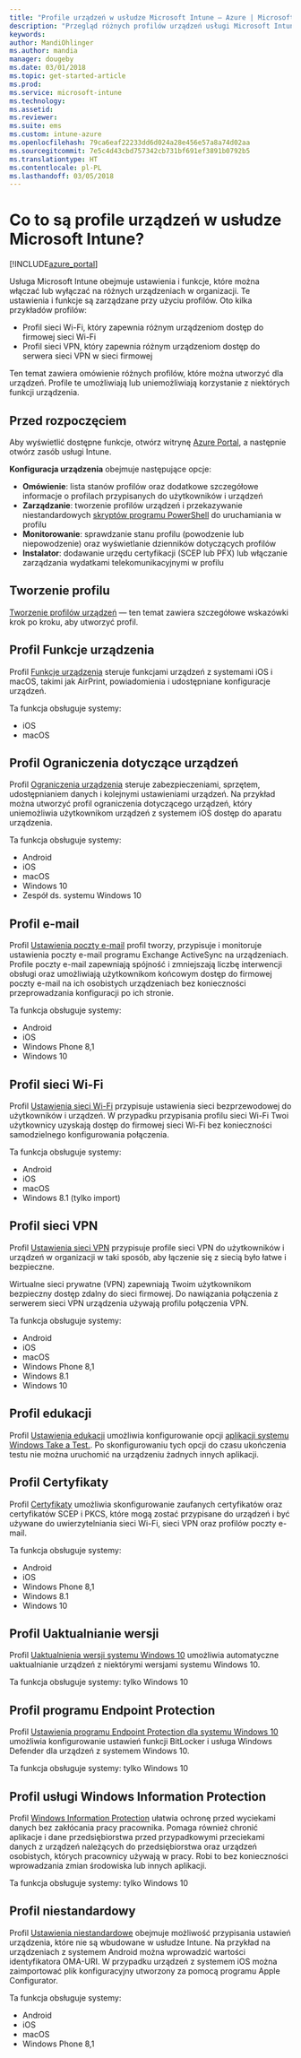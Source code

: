 ```yaml
---
title: "Profile urządzeń w usłudze Microsoft Intune — Azure | Microsoft Docs"
description: "Przegląd różnych profilów urządzeń usługi Microsoft Intune, takich jak na przykład funkcje, ograniczenia, poczta e-mail, sieć Wi-Fi, sieć VPN, wiedza, certyfikaty, uaktualnianie systemu Windows 10, funkcji BitLocker i usługi Windows Defender, usługa Windows Information Protection i niestandardowe ustawienia konfiguracji w witrynie Azure Portal. Te profile służą do zarządzania danymi i urządzeniami oraz ich ochrony w Twojej firmie."
keywords: 
author: MandiOhlinger
ms.author: mandia
manager: dougeby
ms.date: 03/01/2018
ms.topic: get-started-article
ms.prod: 
ms.service: microsoft-intune
ms.technology: 
ms.assetid: 
ms.reviewer: 
ms.suite: ems
ms.custom: intune-azure
ms.openlocfilehash: 79ca6eaf22233dd6d024a28e456e57a8a74d02aa
ms.sourcegitcommit: 7e5c4d43cbd757342cb731bf691ef3891b0792b5
ms.translationtype: HT
ms.contentlocale: pl-PL
ms.lasthandoff: 03/05/2018
---
```

# <a name="what-are-microsoft-intune-device-profiles"></a>Co to są profile urządzeń w usłudze Microsoft Intune?

[!INCLUDE[azure_portal](./includes/azure_portal.md)]

Usługa Microsoft Intune obejmuje ustawienia i funkcje, które można włączać lub wyłączać na różnych urządzeniach w organizacji. Te ustawienia i funkcje są zarządzane przy użyciu profilów. Oto kilka przykładów profilów: 

- Profil sieci Wi-Fi, który zapewnia różnym urządzeniom dostęp do firmowej sieci Wi-Fi
- Profil sieci VPN, który zapewnia różnym urządzeniom dostęp do serwera sieci VPN w sieci firmowej

Ten temat zawiera omówienie różnych profilów, które można utworzyć dla urządzeń. Profile te umożliwiają lub uniemożliwiają korzystanie z niektórych funkcji urządzenia.

## <a name="before-you-begin"></a>Przed rozpoczęciem
Aby wyświetlić dostępne funkcje, otwórz witrynę [Azure Portal](https://portal.azure.com), a następnie otwórz zasób usługi Intune. 

**Konfiguracja urządzenia** obejmuje następujące opcje:

- **Omówienie**: lista stanów profilów oraz dodatkowe szczegółowe informacje o profilach przypisanych do użytkowników i urządzeń
- **Zarządzanie**: tworzenie profilów urządzeń i przekazywanie niestandardowych [skryptów programu PowerShell](intune-management-extension.md) do uruchamiania w profilu
- **Monitorowanie**: sprawdzanie stanu profilu (powodzenie lub niepowodzenie) oraz wyświetlanie dzienników dotyczących profilów
- **Instalator**: dodawanie urzędu certyfikacji (SCEP lub PFX) lub włączanie zarządzania wydatkami telekomunikacyjnymi w profilu

## <a name="create-the-profile"></a>Tworzenie profilu

[Tworzenie profilów urządzeń](device-profile-create.md) — ten temat zawiera szczegółowe wskazówki krok po kroku, aby utworzyć profil. 

## <a name="device-features-profile"></a>Profil Funkcje urządzenia

Profil [Funkcje urządzenia](device-features-configure.md) steruje funkcjami urządzeń z systemami iOS i macOS, takimi jak AirPrint, powiadomienia i udostępniane konfiguracje urządzeń.

Ta funkcja obsługuje systemy:  
- iOS 
- macOS

## <a name="device-restrictions-profile"></a>Profil Ograniczenia dotyczące urządzeń
Profil [Ograniczenia urządzenia](device-restrictions-configure.md) steruje zabezpieczeniami, sprzętem, udostępnianiem danych i kolejnymi ustawieniami urządzeń. Na przykład można utworzyć profil ograniczenia dotyczącego urządzeń, który uniemożliwia użytkownikom urządzeń z systemem iOS dostęp do aparatu urządzenia. 

Ta funkcja obsługuje systemy: 

- Android
- iOS
- macOS
- Windows 10
- Zespół ds. systemu Windows 10

## <a name="email-profile"></a>Profil e-mail
Profil [Ustawienia poczty e-mail](email-settings-configure.md) profil tworzy, przypisuje i monitoruje ustawienia poczty e-mail programu Exchange ActiveSync na urządzeniach. Profile poczty e-mail zapewniają spójność i zmniejszają liczbę interwencji obsługi oraz umożliwiają użytkownikom końcowym dostęp do firmowej poczty e-mail na ich osobistych urządzeniach bez konieczności przeprowadzania konfiguracji po ich stronie. 

Ta funkcja obsługuje systemy: 

- Android
- iOS
- Windows Phone 8,1
- Windows 10

## <a name="wi-fi-profile"></a>Profil sieci Wi-Fi
Profil [Ustawienia sieci Wi-Fi](wi-fi-settings-configure.md) przypisuje ustawienia sieci bezprzewodowej do użytkowników i urządzeń. W przypadku przypisania profilu sieci Wi-Fi Twoi użytkownicy uzyskają dostęp do firmowej sieci Wi-Fi bez konieczności samodzielnego konfigurowania połączenia. 

Ta funkcja obsługuje systemy: 

- Android
- iOS
- macOS
- Windows 8.1 (tylko import)

## <a name="vpn-profile"></a>Profil sieci VPN
Profil [Ustawienia sieci VPN](vpn-settings-configure.md) przypisuje profile sieci VPN do użytkowników i urządzeń w organizacji w taki sposób, aby łączenie się z siecią było łatwe i bezpieczne. 

Wirtualne sieci prywatne (VPN) zapewniają Twoim użytkownikom bezpieczny dostęp zdalny do sieci firmowej. Do nawiązania połączenia z serwerem sieci VPN urządzenia używają profilu połączenia VPN. 

Ta funkcja obsługuje systemy: 

- Android
- iOS
- macOS
- Windows Phone 8,1
- Windows 8.1
- Windows 10

## <a name="education-profile"></a>Profil edukacji
Profil [Ustawienia edukacji](education-settings-configure.md) umożliwia konfigurowanie opcji [aplikacji systemu Windows Take a Test.](https://education.microsoft.com/gettrained/win10takeatest). Po skonfigurowaniu tych opcji do czasu ukończenia testu nie można uruchomić na urządzeniu żadnych innych aplikacji.

## <a name="certificates-profile"></a>Profil Certyfikaty
Profil [Certyfikaty](certificates-configure.md) umożliwia skonfigurowanie zaufanych certyfikatów oraz certyfikatów SCEP i PKCS, które mogą zostać przypisane do urządzeń i być używane do uwierzytelniania sieci Wi-Fi, sieci VPN oraz profilów poczty e-mail.

Ta funkcja obsługuje systemy: 

- Android
- iOS
- Windows Phone 8,1
- Windows 8.1
- Windows 10

## <a name="edition-upgrade-profile"></a>Profil Uaktualnianie wersji
Profil [Uaktualnienia wersji systemu Windows 10](edition-upgrade-configure-windows-10.md) umożliwia automatyczne uaktualnianie urządzeń z niektórymi wersjami systemu Windows 10.

Ta funkcja obsługuje systemy: tylko Windows 10

## <a name="endpoint-protection-profile"></a>Profil programu Endpoint Protection
Profil [Ustawienia programu Endpoint Protection dla systemu Windows 10](endpoint-protection-windows-10.md) umożliwia konfigurowanie ustawień funkcji BitLocker i usługa Windows Defender dla urządzeń z systemem Windows 10.

Ta funkcja obsługuje systemy: tylko Windows 10

## <a name="windows-information-protection-profile"></a>Profil usługi Windows Information Protection
Profil [Windows Information Protection](windows-information-protection-configure.md) ułatwia ochronę przed wyciekami danych bez zakłócania pracy pracownika. Pomaga również chronić aplikacje i dane przedsiębiorstwa przed przypadkowymi przeciekami danych z urządzeń należących do przedsiębiorstwa oraz urządzeń osobistych, których pracownicy używają w pracy. Robi to bez konieczności wprowadzania zmian środowiska lub innych aplikacji.

Ta funkcja obsługuje systemy: tylko Windows 10

## <a name="custom-profile"></a>Profil niestandardowy
Profil [Ustawienia niestandardowe](custom-settings-configure.md) obejmuje możliwość przypisania ustawień urządzenia, które nie są wbudowane w usłudze Intune. Na przykład na urządzeniach z systemem Android można wprowadzić wartości identyfikatora OMA-URI. W przypadku urządzeń z systemem iOS można zaimportować plik konfiguracyjny utworzony za pomocą programu Apple Configurator. 

Ta funkcja obsługuje systemy: 

- Android
- iOS
- macOS
- Windows Phone 8,1